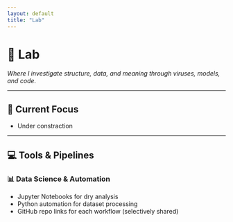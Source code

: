 ```yaml
---
layout: default
title: "Lab"
---
```


# 🧪 Lab

*Where I investigate structure, data, and meaning through viruses, models, and code.*

---


## 🧭 Current Focus
- Under constraction

---

## 💻 Tools & Pipelines

### 📊 Data Science & Automation
- Jupyter Notebooks for dry analysis
- Python automation for dataset processing
- GitHub repo links for each workflow (selectively shared)
